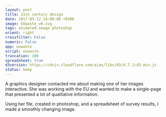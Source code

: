 ```yaml
---
layout: post
title: 21st century design
date: 2017-05-12 14:00:00 +0300
image: EUwaste_v6.svg
tags: animated-image photoshop
orient: right
crossfilter: False
numeric: False
app: euwaste
script: euwaste
truncation: 100
spreadsheet: true
d3version: https://cdnjs.cloudflare.com/ajax/libs/d3/4.7.1/d3.min.js
status: keep
---
```


A graphics designer contacted me about making one of her images interactive. She was working with the EU and wanted to make a single-page that presented a lot of qualitative information. 

Using her file, created in photoshop, and a spreadsheet of survey results, I made a smoothly changing image.


